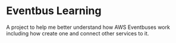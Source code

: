 # Eventbus Learning

A project to help me better understand how AWS Eventbuses work including how create one and connect other services to it.
